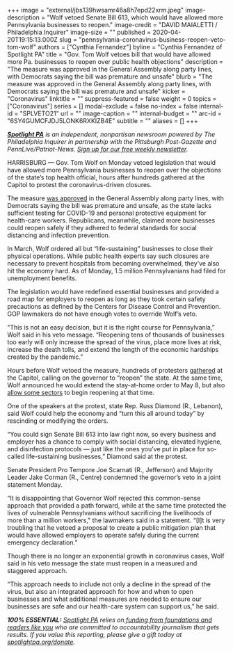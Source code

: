 +++
image = "external/jbs139hwsamr46a8h7epd22xrm.jpeg"
image-description = "Wolf vetoed Senate Bill 613, which would have allowed more Pennsylvania businesses to reopen."
image-credit = "DAVID MAIALETTI / Philadelphia Inquirer"
image-size = ""
published = 2020-04-20T19:15:13.000Z
slug = "pennsylvania-coronavirus-business-reopen-veto-tom-wolf"
authors = ["Cynthia Fernandez"]
byline = "Cynthia Fernandez of Spotlight PA"
title = "Gov. Tom Wolf vetoes bill that would have allowed more Pa. businesses to reopen over public health objections"
description = "The measure was approved in the General Assembly along party lines, with Democrats saying the bill was premature and unsafe"
blurb = "The measure was approved in the General Assembly along party lines, with Democrats saying the bill was premature and unsafe"
kicker = "Coronavirus"
linktitle = ""
suppress-featured = false
weight = 0
topics = ["Coronavirus"]
series = []
modal-exclude = false
no-index = false
internal-id = "SPLVETO21"
url = ""
image-caption = ""
internal-budget = ""
arc-id = "6SY4GUMCFJDJ5LONK6RXKIZB4E"
subtitle = ""
aliases = []
+++

<a href="https://www.spotlightpa.org/"><i><b>Spotlight PA</b></i></a><i> is an independent, nonpartisan newsroom powered by The Philadelphia Inquirer in partnership with the Pittsburgh Post-Gazette and PennLive/Patriot-News. </i><a href="https://www.spotlightpa.org/newsletters"><i>Sign up for our free weekly newsletter</i></a><i>.</i>

HARRISBURG — Gov. Tom Wolf on Monday vetoed legislation that would have allowed more Pennsylvania businesses to reopen over the objections of the state’s top health official, hours after hundreds gathered at the Capitol to protest the coronavirus-driven closures.

The measure <a href="https://www.spotlightpa.org/news/2020/04/pennsylvania-coronavirus-legislature-senate-vote-reopen-business/">was approved</a> in the General Assembly along party lines, with Democrats saying the bill was premature and unsafe, as the state lacks sufficient testing for COVID-19 and personal protective equipment for health-care workers. Republicans, meanwhile, claimed more businesses could reopen safely if they adhered to federal standards for social distancing and infection prevention.

In March, Wolf ordered all but “life-sustaining” businesses to close their physical operations. While public health experts say such closures are necessary to prevent hospitals from becoming overwhelmed, they’ve also hit the economy hard. As of Monday, 1.5 million Pennsylvanians had filed for unemployment benefits.

The legislation would have redefined essential businesses and provided a road map for employers to reopen as long as they took certain safety precautions as defined by the Centers for Disease Control and Prevention. GOP lawmakers do not have enough votes to override Wolf’s veto.

“This is not an easy decision, but it is the right course for Pennsylvania,” Wolf said in his veto message. “Reopening tens of thousands of businesses too early will only increase the spread of the virus, place more lives at risk, increase the death tolls, and extend the length of the economic hardships created by the pandemic.”

<script src="https://www.spotlightpa.org/embed.js" async></script><div data-spl-embed-version="1" data-spl-src="https://www.spotlightpa.org/embeds/donate/"></div>


Hours before Wolf vetoed the measure, hundreds of protesters <a href="https://www.spotlightpa.org/news/2020/04/pennsylvania-anti-shutdown-rally-harrisburg/" target=_blank>gathered</a> at the Capitol, calling on the governor to “reopen” the state. At the same time, Wolf announced he would extend the stay-at-home order to May 8, but also <a href="https://www.spotlightpa.org/news/2020/04/pennsylvania-coronavirus-reopen-wine-liquor-construction-car-dealerships/" target=_blank>allow some sectors</a> to begin reopening at that time.

One of the speakers at the protest, state Rep. Russ Diamond (R., Lebanon), said Wolf could help the economy and “turn this all around today” by rescinding or modifying the orders.

“You could sign Senate Bill 613 into law right now, so every business and employer has a chance to comply with social distancing, elevated hygiene, and disinfection protocols — just like the ones you’ve put in place for so-called life-sustaining businesses,” Diamond said at the protest.

Senate President Pro Tempore Joe Scarnati (R., Jefferson) and Majority Leader Jake Corman (R., Centre) condemned the governor’s veto in a joint statement Monday.

“It is disappointing that Governor Wolf rejected this common-sense approach that provided a path forward, while at the same time protected the lives of vulnerable Pennsylvanians without sacrificing the livelihoods of more than a million workers," the lawmakers said in a statement. “[I]t is very troubling that he vetoed a proposal to create a public mitigation plan that would have allowed employers to operate safely during the current emergency declaration.”

Though there is no longer an exponential growth in coronavirus cases, Wolf said in his veto message the state must reopen in a measured and staggered approach.

“This approach needs to include not only a decline in the spread of the virus, but also an integrated approach for how and when to open businesses and what additional measures are needed to ensure our businesses are safe and our health-care system can support us,” he said.

<i><b>100% ESSENTIAL:</b></i> <a href="https://www.spotlightpa.org/"><i>Spotlight PA</i></a><i> relies on</i><a href="https://www.spotlightpa.org/support"><i> funding from foundations and readers like you</i></a><i> who are committed to accountability journalism that gets results. If you value this reporting, please give a gift today at </i><a href="https://www.spotlightpa.org/donate"><i>spotlightpa.org/donate</i></a><i>.</i>

<script src="https://www.spotlightpa.org/embed.js" async></script><div data-spl-embed-version="1" data-spl-src="https://www.spotlightpa.org/embeds/tips/?tip_text=Do%20you%20have%20a%20tip%20about%20%3Cb%3Ehow%20Pa.'s%20government%20is%20responding%20to%20the%20coronavirus%3C%2Fb%3E%3F%20Tell%20us."></div>
